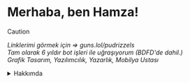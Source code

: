 # Merhaba, ben Hamza!

> [!CAUTION]
> *Linklerimi görmek için => guns.lol/pudrizzels*\
> *Tam olarak 6 yıldır bot işleri ile uğraşıyorum (BDFD'de dahil.)*\
> *Grafik Tasarım, Yazılımcılık, Yazarlık, Mobilya Ustası*

<details>
  <summary>Hakkımda</summary>
```js
{

"name": "Hamza",
"age": "18"
"size": "1.82"
"my-favorite-color": "dark"

}
```
<details>

![profile count](https://komarev.com/ghpvc/?username=pudrizzel&color=8b72ff)&nbsp; [![GitHub pudrizzel](https://img.shields.io/github/followers/pudrizzel?label=follow&style=social)](https://github.com/pudrizzel)&nbsp;
